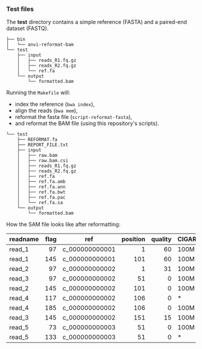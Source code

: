 

### Test files

The **test** directory contains a simple reference (FASTA) and a paired-end dataset (FASTQ).

```text
├── bin
│   └── anvi-reformat-bam
└── test
    ├── input
    │   ├── reads_R1.fq.gz
    │   ├── reads_R2.fq.gz
    │   └── ref.fa
    └── output
        └── formatted.bam
```

Running the `Makefile` will:

* index the reference (`bwa index`), 
* align the reads (`bwa mem`), 
* reformat the fasta file (`script-reformat-fasta`),
* and reformat the BAM file (using this repository's scripts).

```text
└── test
    ├── REFORMAT.fa
    ├── REPORT_FILE.txt
    ├── input
    │   ├── raw.bam
    │   ├── raw.bam.csi
    │   ├── reads_R1.fq.gz
    │   ├── reads_R2.fq.gz
    │   ├── ref.fa
    │   ├── ref.fa.amb
    │   ├── ref.fa.ann
    │   ├── ref.fa.bwt
    │   ├── ref.fa.pac
    │   └── ref.fa.sa
    └── output
        └── formatted.bam
```

How the SAM file looks like after reformatting:

|readname|flag|ref           |position|quality|CIGAR|mate_ref|mate_pos|mate_dist|
|--------|---:|--------------|-------:|------:|-----|--------|-------:|--------:|
|read_1  |97  |c_000000000001|1       |60     |100M |=       |101     |200      |
|read_1  |145 |c_000000000001|101     |60     |100M |=       |1       |-200     |
|read_2  |97  |c_000000000002|1       |31     |100M |=       |101     |200      |
|read_3  |97  |c_000000000002|51      |0      |100M |=       |151     |200      |
|read_2  |145 |c_000000000002|101     |0      |100M |=       |1       |-200     |
|read_4  |117 |c_000000000002|106     |0      |*    |=       |106     |0        |
|read_4  |185 |c_000000000002|106     |0      |100M |=       |106     |0        |
|read_3  |145 |c_000000000002|151     |15     |100M |=       |51      |-200     |
|read_5  |73  |c_000000000003|51      |0      |100M |=       |51      |0        |
|read_5  |133 |c_000000000003|51      |0      |*    |=       |51      |0        |